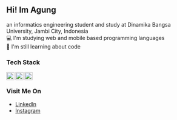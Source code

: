 ## Hi! Im Agung<br>
an informatics engineering student and study at Dinamika Bangsa University, Jambi City, Indonesia<br>
💻 I'm studying web and mobile based programming languages<br>
📔 I'm still learning about code<br>

### Tech Stack
<a href="#"><img align="left" alt="html" title="html" width="21px" src="https://upload.wikimedia.org/wikipedia/commons/thumb/6/61/HTML5_logo_and_wordmark.svg/1280px-HTML5_logo_and_wordmark.svg.png"/></a>
<a href="https://kotlinlang.org/"><img align="left" alt="html" title="html" width="21px" src="https://upload.wikimedia.org/wikipedia/commons/thumb/0/06/Kotlin_Icon.svg/2048px-Kotlin_Icon.svg.png"/></a>
<a href="https://flutter.dev/"><img align="left" alt="html" title="html" width="21px" src="https://branditechture.agency/brand-logos/wp-content/uploads/2022/11/Flutter-1024x751.png"/></a><br>

### Visit Me On
- <a href="https://www.linkedin.com/in/agung-aryantino-4b3802179/">Linkedln</a>
- <a href="https://www.instagram.com/agngaryntno/">Instagram</a>
